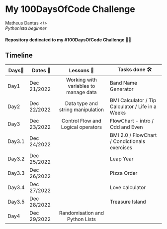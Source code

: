 # My **100DaysOfCode** Challenge

  Matheus Dantas </> <br>
 *Pythonista beginner*

#### Repository dedicated to my **#100DaysOfCode** Challenge 🐍🔥

**Timeline**
-------------------------------------------------------------------------------
Days📌  |Dates 📅    |Lessons 🧠                          |Tasks done 🛠 
--------|------------|:-------------------------------------:|-------------------
Day1    |Dec 21/2022 |Working with variables to manage data| Band Name Generator
Day2    |Dec 22/2022 |Data type and string manipulation    | BMI Calculator / Tip Calculator / Life in a Weeks
Day3    |Dec 23/2022 |Control Flow and Logical operators   | FlowChart - intro / Odd and Even 
Day3.1  |Dec 24/2022 |                                     | BMI 2.0 / FlowChart / Condictionals exercises
Day3.2  |Dec 25/2022 |                                     | Leap Year
Day3.3  |Dec 26/2022 |                                     | Pizza Order
Day3.4  |Dec 27/2022 |                                     | Love calculator
Day3.5  |Dec 28/2022 |                                     | Treasure Island
Day4    |Dec 29/2022 |Randomisation and Python Lists       | 
